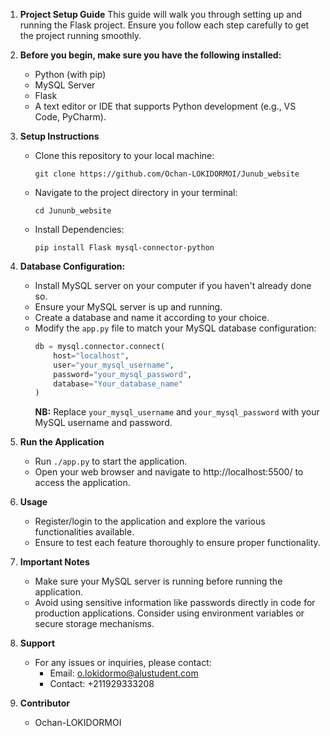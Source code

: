1. **Project Setup Guide**
   This guide will walk you through setting up and running the Flask project. Ensure you follow each step carefully to get the project running smoothly.

2. **Before you begin, make sure you have the following installed:**
   - Python (with pip)
   - MySQL Server
   - Flask
   - A text editor or IDE that supports Python development (e.g., VS Code, PyCharm).

3. **Setup Instructions**
   - Clone this repository to your local machine:
     ```
     git clone https://github.com/Ochan-LOKIDORMOI/Junub_website
     ```
   - Navigate to the project directory in your terminal:
     ```
     cd Jununb_website
     ```
   - Install Dependencies:
     ```
     pip install Flask mysql-connector-python
     ```

4. **Database Configuration:**
   - Install MySQL server on your computer if you haven't already done so.
   - Ensure your MySQL server is up and running.
   - Create a database and name it according to your choice.
   - Modify the `app.py` file to match your MySQL database configuration:
     ```python
     db = mysql.connector.connect(
         host="localhost",
         user="your_mysql_username",
         password="your_mysql_password",
         database="Your_database_name"
     )
     ```
     **NB:** Replace `your_mysql_username` and `your_mysql_password` with your MySQL username and password.

5. **Run the Application**
   - Run `./app.py` to start the application.
   - Open your web browser and navigate to http://localhost:5500/ to access the application.

6. **Usage**
   - Register/login to the application and explore the various functionalities available.
   - Ensure to test each feature thoroughly to ensure proper functionality.

7. **Important Notes**
   - Make sure your MySQL server is running before running the application.
   - Avoid using sensitive information like passwords directly in code for production applications. Consider using environment variables or secure storage mechanisms.

8. **Support**
   - For any issues or inquiries, please contact:
     - Email: o.lokidormo@alustudent.com
     - Contact: +211929333208

9. **Contributor**
   - Ochan-LOKIDORMOI
